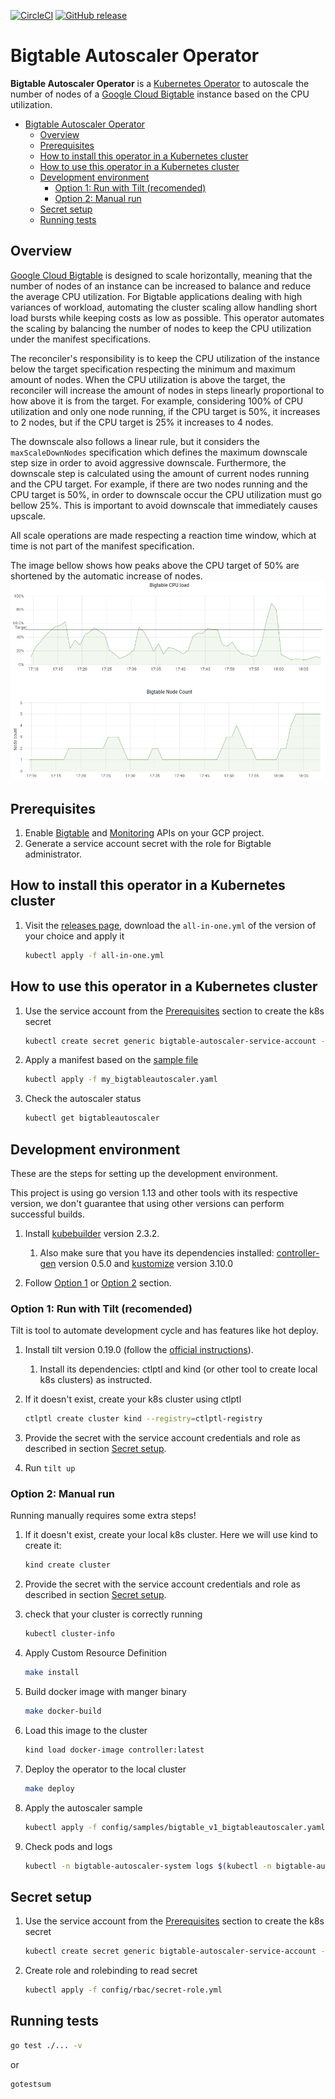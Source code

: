 [![CircleCI](https://circleci.com/gh/ResultadosDigitais/bigtable-autoscaler-operator.svg?style=svg)](https://circleci.com/gh/ResultadosDigitais/bigtable-autoscaler-operator)
[![GitHub release](https://img.shields.io/github/v/release/ResultadosDigitais/bigtable-autoscaler-operator.svg)](https://github.com/ResultadosDigitais/bigtable-autoscaler-operator/releases/latest)

# Bigtable Autoscaler Operator 
**Bigtable Autoscaler Operator** is a [Kubernetes Operator](https://kubernetes.io/docs/concepts/extend-kubernetes/operator/) to autoscale the number of nodes of a [Google Cloud Bigtable](https://cloud.google.com/bigtable) instance based on the CPU utilization.

- [Bigtable Autoscaler Operator](#bigtable-autoscaler-operator)
  * [Overview](#overview)
  * [Prerequisites](#prerequisites)
  * [How to install this operator in a Kubernetes cluster](#how-to-install-this-operator-in-a-kubernetes-cluster)
  * [How to use this operator in a Kubernetes cluster](#how-to-use-this-operator-in-a-kubernetes-cluster)
  * [Development environment](#development-environment)
    + [Option 1: Run with Tilt (recomended)](#option-1--run-with-tilt--recomended-)
    + [Option 2: Manual run](#option-2--manual-run)
  * [Secret setup](#secret-setup)
  * [Running tests](#running-tests)

## Overview
[Google Cloud Bigtable](https://cloud.google.com/bigtable) is designed to scale horizontally, meaning that the number of nodes of an instance can be increased to balance and reduce the average CPU utilization.
For Bigtable applications dealing with high variances of workload, automating the cluster scaling allow handling short load bursts while keeping costs as low as possible.
This operator automates the scaling by balancing the number of nodes to keep the CPU utilization under the manifest specifications.

The reconciler's responsibility is to keep the CPU utilization of the instance below the target specification respecting the minimum and maximum amount of nodes.
When the CPU utilization is above the target, the reconciler will increase the amount of nodes in steps linearly proportional to how above it is from the target.
For example, considering 100% of CPU utilization and only one node running, if the CPU target is 50%, it increases to 2 nodes, but if the CPU target is 25% it increases to 4 nodes.

The downscale also follows a linear rule, but it considers the `maxScaleDownNodes` specification which defines the maximum downscale step size in order to avoid aggressive downscale.
Furthermore, the downscale step is calculated using the amount of current nodes running and the CPU target. For example, if there are two nodes running and the CPU target is 50%, in order to downscale
occur the CPU utilization must go bellow 25%. This is important to avoid downscale that immediately causes upscale.

All scale operations are made respecting a reaction time window, which at time is not part of the manifest specification.

The image bellow shows how peaks above the CPU target of 50% are shortened by the automatic increase of nodes.
![Bigtable CPU utilization and nodes count](cpu_scaling.png "Autoscaling on CPU utilization.")

## Prerequisites
1. Enable [Bigtable](https://cloud.google.com/bigtable/docs/access-control) and [Monitoring](https://cloud.google.com/monitoring/api/enable-api) APIs on your GCP project.
1. Generate a service account secret with the role for Bigtable administrator.

## How to install this operator in a Kubernetes cluster
1. Visit the [releases page](https://github.com/ResultadosDigitais/bigtable-autoscaler-operator/releases/), download the `all-in-one.yml` of the version of your choice and apply it
    ``` sh
    kubectl apply -f all-in-one.yml
    ```

## How to use this operator in a Kubernetes cluster
1. Use the service account from the [Prerequisites](#prerequisites) section to create the k8s secret
    ```sh
    kubectl create secret generic bigtable-autoscaler-service-account --from-file=service-account=./your_service_account.json
    ```

1. Apply a manifest based on the [sample file](./config/samples/bigtable_v1_bigtableautoscaler.yaml)
    ``` sh
    kubectl apply -f my_bigtableautoscaler.yaml
    ```
    
1. Check the autoscaler status
    ``` sh
    kubectl get bigtableautoscaler
    ```

## Development environment
These are the steps for setting up the development environment. 

This project is using go version 1.13 and other tools with its respective version, we don't guarantee that using other versions can perform successful builds.

1. Install [kubebuilder](https://book.kubebuilder.io/quick-start.html#installation) version 2.3.2. 
    1. Also make sure that you have its dependencies installed: [controller-gen](https://github.com/kubernetes-sigs/controller-tools/) version 0.5.0 and [kustomize](https://kubectl.docs.kubernetes.io/installation/kustomize/) version 3.10.0 

1. Follow [Option 1](#option-1) or [Option 2](#option-2) section.

### Option 1: Run with Tilt (recomended)
Tilt is tool to automate development cycle and has features like hot deploy.

1. Install tilt version 0.19.0 (follow the [official instructions](https://docs.tilt.dev/install.html)). 
   1. Install its dependencies: ctlptl and kind (or other tool to create local k8s clusters) as instructed.
1. If it doesn't exist, create your k8s cluster using ctlptl

    ``` sh
    ctlptl create cluster kind --registry=ctlptl-registry
    ```
1. Provide the secret with the service account credentials and role as described in section [Secret setup](#secret-setup).
1. Run `tilt up`

### Option 2: Manual run
Running manually requires some extra steps!

1. If it doesn't exist, create your local k8s cluster. Here we will use kind to create it:
    ```sh
    kind create cluster
    ```

1. Provide the secret with the service account credentials and role as described in section [Secret setup](#secret-setup).

1. check that your cluster is correctly running
    ```sh
    kubectl cluster-info
    ```

1. Apply Custom Resource Definition
    ```sh
    make install
    ```

1. Build docker image with manger binary
    ``` sh
    make docker-build
    ```

1. Load this image to the cluster
    ```sh
    kind load docker-image controller:latest
    ```

1. Deploy the operator to the local cluster
    ```sh
    make deploy
    ```

1. Apply the autoscaler sample
    ```sh
    kubectl apply -f config/samples/bigtable_v1_bigtableautoscaler.yaml
    ```

1. Check pods and logs
    ```sh
    kubectl -n bigtable-autoscaler-system logs $(kubectl -n bigtable-autoscaler-system get pods | tail -n1 | cut -d ' ' -f1) --all-containers
    ```

## Secret setup
1. Use the service account from the [Prerequisites](#prerequisites) section to create the k8s secret
    ```sh
    kubectl create secret generic bigtable-autoscaler-service-account --from-file=service-account=./your_service_account.json
    ```

1. Create role and rolebinding to read secret
    ```sh
    kubectl apply -f config/rbac/secret-role.yml
    ```

## Running tests
```sh
go test ./... -v
```
 or
 
```sh
gotestsum
```
